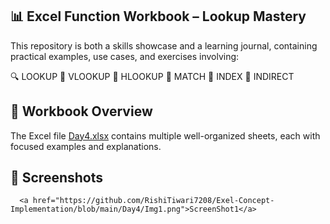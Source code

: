## 📊 Excel Function Workbook – Lookup Mastery

This repository is both a skills showcase and a learning journal, containing practical examples, use cases, and exercises involving:

🔍 LOOKUP  📌 VLOOKUP  📍 HLOOKUP  🔄 MATCH  🧭 INDEX  🔗 INDIRECT

## 📂 Workbook Overview

The Excel file <a href="https://github.com/RishiTiwari7208/Exel-Concept-Implementation/blob/main/Day4/Day4.xlsx">Day4.xlsx</a> contains multiple well-organized sheets, each with focused examples and explanations.

## 📸 Screenshots

      <a href="https://github.com/RishiTiwari7208/Exel-Concept-Implementation/blob/main/Day4/Img1.png">ScreenShot1</a>
